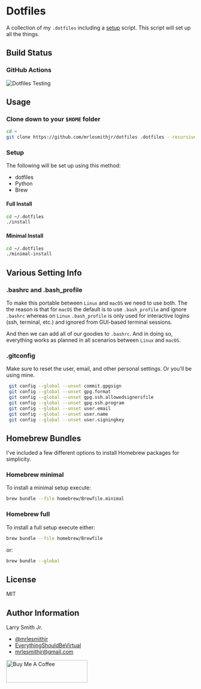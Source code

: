 # Dotfiles

A collection of my `.dotfiles` including a [setup](setup.sh) script. This script will
set up all the things.

## Build Status

### GitHub Actions

![Dotfiles Testing](https://github.com/mrlesmithjr/dotfiles/workflows/Dotfiles%20Testing/badge.svg)

## Usage

### Clone down to your `$HOME` folder

```bash
cd ~
git clone https://github.com/mrlesmithjr/dotfiles .dotfiles --recursive
```

### Setup

The following will be set up using this method:

- dotfiles
- Python
- Brew

#### Full Install

```bash
cd ~/.dotfiles
./install
```

#### Minimal Install

```bash
cd ~/.dotfiles
./minimal-install
```

## Various Setting Info

### .bashrc and .bash_profile

To make this portable between `Linux` and `macOS` we need to use both. The
the reason is that for `macOS` the default is to use `.bash_profile` and ignore
`.bashrc` whereas on `Linux` `.bash_profile` is only used for interactive
logins (ssh, terminal, etc.) and ignored from GUI-based terminal sessions.

And then we can add all of our goodies to `.bashrc`. And in doing so,
everything works as planned in all scenarios between `Linux` and `macOS`.

### .gitconfig

Make sure to reset the user, email, and other personal settings. Or you'll be using mine.

```bash
 git config --global --unset commit.gpgsign
 git config --global --unset gpg.format
 git config --global --unset gpg.ssh.allowedsignersfile
 git config --global --unset gpg.ssh.program
 git config --global --unset user.email
 git config --global --unset user.name
 git config --global --unset user.signingkey
```

## Homebrew Bundles

I've included a few different options to install Homebrew packages for simplicity.

### Homebrew minimal

To install a minimal setup execute:

```bash
brew bundle --file homebrew/Brewfile.minimal
```

### Homebrew full

To install a full setup execute either:

```bash
brew bundle --file homebrew/Brewfile
```

or:

```bash
brew bundle --global
```

## License

MIT

## Author Information

Larry Smith Jr.

- [@mrlesmithjr](https://www.twitter.com/mrlesmithjr)
- [EverythingShouldBeVirtual](http://everythingshouldbevirtual.com)
- [mrlesmithjr@gmail.com](mailto:mrlesmithjr@gmail.com)

<a href="https://www.buymeacoffee.com/mrlesmithjr" target="_blank"><img src="https://cdn.buymeacoffee.com/buttons/v2/default-yellow.png" alt="Buy Me A Coffee" style="height: 60px !important;width: 217px !important;" ></a>
